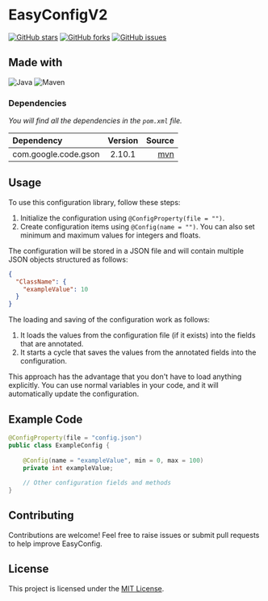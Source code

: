# EasyConfigV2
[![GitHub stars](https://img.shields.io/github/stars/NilsJanosch/EasyConfigV2?style=for-the-badge&logo=github)](https://github.com/NilsJanosch/EasyConfigV2/stargazers)
[![GitHub forks](https://img.shields.io/github/forks/NilsJanosch/EasyConfigV2?style=for-the-badge&logo=github)](https://github.com/NilsJanosch/EasyConfigV2/network/members)
[![GitHub issues](https://img.shields.io/github/issues/NilsJanosch/EasyConfigV2?style=for-the-badge&logo=github)](https://github.com/NilsJanosch/EasyConfigV2/issues)
## Made with

![Java](https://img.shields.io/badge/Java-007396?style=for-the-badge&logo=java&logoColor=white)
![Maven](https://img.shields.io/badge/Maven-C71A36?style=for-the-badge&logo=apache-maven&logoColor=white)

### Dependencies

_You will find all the dependencies in the `pom.xml` file._

| Dependency        | Version  |                                                                           Source |
|:------------------|:--------:|---------------------------------------------------------------------------------:|
| com.google.code.gson          | 2.10.1 | [mvn](https://mvnrepository.com/artifact/com.google.code.gson/gson) |

## Usage

To use this configuration library, follow these steps:

1. Initialize the configuration using `@ConfigProperty(file = "")`.
2. Create configuration items using `@Config(name = "")`. You can also set minimum and maximum values for integers and floats.

The configuration will be stored in a JSON file and will contain multiple JSON objects structured as follows:

```json
{
  "ClassName": {
    "exampleValue": 10
  }
}
```

The loading and saving of the configuration work as follows:

1. It loads the values from the configuration file (if it exists) into the fields that are annotated.
2. It starts a cycle that saves the values from the annotated fields into the configuration.

This approach has the advantage that you don't have to load anything explicitly. You can use normal variables in your code, and it will automatically update the configuration.

## Example Code

```java
@ConfigProperty(file = "config.json")
public class ExampleConfig {
    
    @Config(name = "exampleValue", min = 0, max = 100)
    private int exampleValue;
    
    // Other configuration fields and methods
}
```

## Contributing
Contributions are welcome! Feel free to raise issues or submit pull requests to help improve EasyConfig.

## License

This project is licensed under the [MIT License](https://github.com/NilsJanosch/EasyConfigV2/blob/master/LICENSE).

